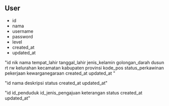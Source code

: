 ## User
- id
- nama
- username
- password
- level
- created_at
- updated_at


"id
nik
nama
tempat_lahir
tanggal_lahir
jenis_kelamin
golongan_darah
dusun
rt
rw
kelurahan
kecamatan
kabupaten
provinsi
kode_pos
status_perkawinan
pekerjaan
kewarganegaraan
created_at
updated_at
"


"id
nama
deskripsi
status
created_at
updated_at"


"id
id_penduduk
id_jenis_pengajuan
keterangan
status
created_at
updated_at"
